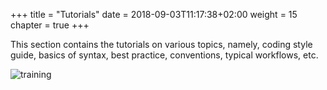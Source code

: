 +++
title = "Tutorials"
date = 2018-09-03T11:17:38+02:00
weight = 15
chapter = true
+++

This section contains the tutorials on various topics, namely, coding style guide, basics of syntax, best practice, conventions, typical workflows, etc.

![training](https://media.giphy.com/media/6rN3g85ktZwMU/giphy.gif)
